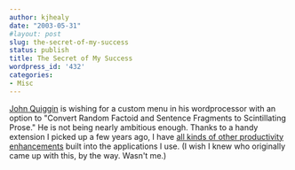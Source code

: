 ```yaml
---
author: kjhealy
date: "2003-05-31"
#layout: post
slug: the-secret-of-my-success
status: publish
title: The Secret of My Success
wordpress_id: '432'
categories:
- Misc
---
```


[John Quiggin](http://mentalspace.ranters.net/quiggin/archives/001038.html) is wishing for a custom menu in his wordprocessor with an option to "Convert Random Factoid and Sentence Fragments to Scintillating Prose." He is not being nearly ambitious enough. Thanks to a handy extension I picked up a few years ago, I have [all kinds of other productivity enhancements](menu-2.html) built into the applications I use. (I wish I knew who originally came up with this, by the way. Wasn't me.)

